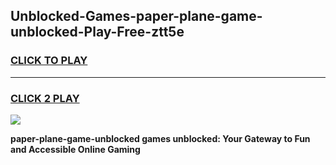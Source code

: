 
## Unblocked-Games-paper-plane-game-unblocked-Play-Free-ztt5e
<h3>
<a href="https://premium76.site?title=paper-plane-game-unblocked&ref=15A">CLICK TO PLAY</a></h3>
<hr>

<h3>
<a href="https://premium76.site?title=paper-plane-game-unblocked&ref=15A">CLICK 2 PLAY</a>
  
</h3>

<a href="https://premium76.site?title=paper-plane-game-unblocked&ref=15A"><img src="https://clearcache.store/games.png"></a>


**paper-plane-game-unblocked games unblocked: Your Gateway to Fun and Accessible Online Gaming**

